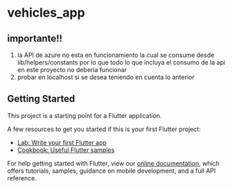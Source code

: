 # vehicles_app

## importante!!
1) la API de azure no esta en funcionamiento la cual se consume desde lib/helpers/constants por lo que
todo lo que incluya el consumo de la api en este proyecto no deberia funcionar
2) probar en localhost si se desea teniendo en cuenta lo anterior


## Getting Started

This project is a starting point for a Flutter application.

A few resources to get you started if this is your first Flutter project:

- [Lab: Write your first Flutter app](https://flutter.dev/docs/get-started/codelab)
- [Cookbook: Useful Flutter samples](https://flutter.dev/docs/cookbook)

For help getting started with Flutter, view our
[online documentation](https://flutter.dev/docs), which offers tutorials,
samples, guidance on mobile development, and a full API reference.
